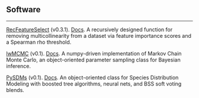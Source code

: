 ## Software

---

[RecFeatureSelect](https://pypi.org/project/RecFeatureSelect/) (v0.3.1). [Docs](https://github.com/daniel-furman/RecFeatureSelect). A recursively designed function for removing multicollinearity from a dataset via feature importance scores and a Spearman rho threshold.

[lwMCMC](https://pypi.org/project/lwMCMC/) (v0.1). [Docs](https://github.com/daniel-furman/lwMCMC). A numpy-driven implementation of Markov Chain Monte Carlo, an object-oriented parameter sampling class for Bayesian inference. 

[PySDMs](https://github.com/daniel-furman/PySDMs) (v0.1). [Docs](https://github.com/daniel-furman/PySDMs). An object-oriented class for Species Distribution Modeling with boosted tree algorithms, neural nets, and BSS soft voting blends. 
